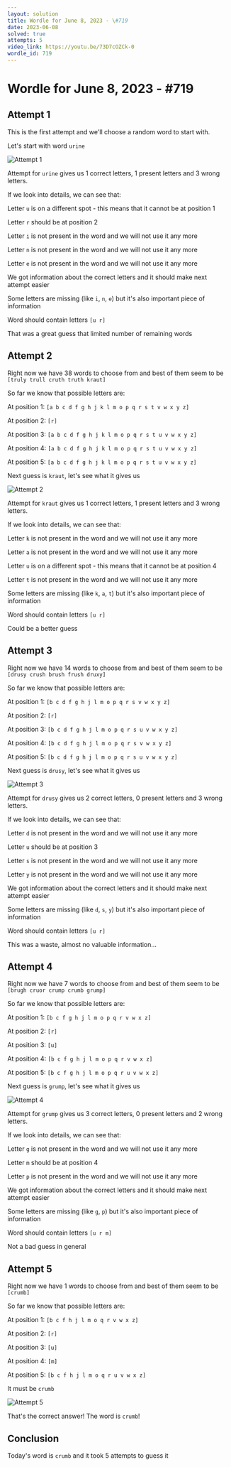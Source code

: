 ```yaml
---
layout: solution
title: Wordle for June 8, 2023 - \#719
date: 2023-06-08
solved: true
attempts: 5
video_link: https://youtu.be/73D7cOZCk-0
wordle_id: 719
---
```


# Wordle for June 8, 2023 - \#719

## Attempt 1

This is the first attempt and we'll choose a random word to start with.

Let's start with word `urine`

![Attempt 1](2023-06-08/attempt-1.png)

Attempt for `urine` gives us 1 correct letters, 1 present letters and 3 wrong letters.

If we look into details, we can see that:

Letter `u` is on a different spot - this means that it cannot be at position 1

Letter `r` should be at position 2

Letter `i` is not present in the word and we will not use it any more

Letter `n` is not present in the word and we will not use it any more

Letter `e` is not present in the word and we will not use it any more

We got information about the correct letters and it should make next attempt easier

Some letters are missing (like `i`, `n`, `e`) but it's also important piece of information

Word should contain letters `[u r]`

That was a great guess that limited number of remaining words



## Attempt 2

Right now we have 38 words to choose from and best of them seem to be `[truly trull cruth truth kraut]`

So far we know that possible letters are:

At position 1: `[a b c d f g h j k l m o p q r s t v w x y z]`

At position 2: `[r]`

At position 3: `[a b c d f g h j k l m o p q r s t u v w x y z]`

At position 4: `[a b c d f g h j k l m o p q r s t u v w x y z]`

At position 5: `[a b c d f g h j k l m o p q r s t u v w x y z]`

Next guess is `kraut`, let's see what it gives us

![Attempt 2](2023-06-08/attempt-2.png)

Attempt for `kraut` gives us 1 correct letters, 1 present letters and 3 wrong letters.

If we look into details, we can see that:

Letter `k` is not present in the word and we will not use it any more

Letter `a` is not present in the word and we will not use it any more

Letter `u` is on a different spot - this means that it cannot be at position 4

Letter `t` is not present in the word and we will not use it any more

Some letters are missing (like `k`, `a`, `t`) but it's also important piece of information

Word should contain letters `[u r]`

Could be a better guess



## Attempt 3

Right now we have 14 words to choose from and best of them seem to be `[drusy crush brush frush druxy]`

So far we know that possible letters are:

At position 1: `[b c d f g h j l m o p q r s v w x y z]`

At position 2: `[r]`

At position 3: `[b c d f g h j l m o p q r s u v w x y z]`

At position 4: `[b c d f g h j l m o p q r s v w x y z]`

At position 5: `[b c d f g h j l m o p q r s u v w x y z]`

Next guess is `drusy`, let's see what it gives us

![Attempt 3](2023-06-08/attempt-3.png)

Attempt for `drusy` gives us 2 correct letters, 0 present letters and 3 wrong letters.

If we look into details, we can see that:

Letter `d` is not present in the word and we will not use it any more

Letter `u` should be at position 3

Letter `s` is not present in the word and we will not use it any more

Letter `y` is not present in the word and we will not use it any more

We got information about the correct letters and it should make next attempt easier

Some letters are missing (like `d`, `s`, `y`) but it's also important piece of information

Word should contain letters `[u r]`

This was a waste, almost no valuable information...



## Attempt 4

Right now we have 7 words to choose from and best of them seem to be `[brugh cruor crump crumb grump]`

So far we know that possible letters are:

At position 1: `[b c f g h j l m o p q r v w x z]`

At position 2: `[r]`

At position 3: `[u]`

At position 4: `[b c f g h j l m o p q r v w x z]`

At position 5: `[b c f g h j l m o p q r u v w x z]`

Next guess is `grump`, let's see what it gives us

![Attempt 4](2023-06-08/attempt-4.png)

Attempt for `grump` gives us 3 correct letters, 0 present letters and 2 wrong letters.

If we look into details, we can see that:

Letter `g` is not present in the word and we will not use it any more

Letter `m` should be at position 4

Letter `p` is not present in the word and we will not use it any more

We got information about the correct letters and it should make next attempt easier

Some letters are missing (like `g`, `p`) but it's also important piece of information

Word should contain letters `[u r m]`

Not a bad guess in general



## Attempt 5

Right now we have 1 words to choose from and best of them seem to be `[crumb]`

So far we know that possible letters are:

At position 1: `[b c f h j l m o q r v w x z]`

At position 2: `[r]`

At position 3: `[u]`

At position 4: `[m]`

At position 5: `[b c f h j l m o q r u v w x z]`

It must be `crumb`

![Attempt 5](2023-06-08/attempt-5.png)

That's the correct answer! The word is `crumb`!

## Conclusion

Today's word is `crumb` and it took 5 attempts to guess it

